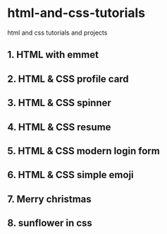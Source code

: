 # html-and-css-tutorials
html and css tutorials and projects

## 1. HTML with emmet
## 2. HTML & CSS profile card
## 3. HTML & CSS spinner
## 4. HTML & CSS resume
## 5. HTML & CSS modern login form
## 6. HTML & CSS simple emoji
## 7. Merry christmas
## 8. sunflower in css